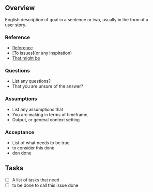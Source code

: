 ## Overview
English description of goal in a sentence or two, usually in the form of a user story.

### Reference
- [Reference](links)
- [To issues](or any inspiration)
- [That might be](helpful)

### Questions
- List any questions?
- That you are unsure of the answer?

### Assumptions
- List any assumptions that 
- You are making in terms of timeframe,
- Output, or general context setting

### Acceptance
- List of what needs to be true
- to consider this done
- don done

## Tasks
- [ ] A list of tasks that need 
- [ ] to be done to call this issue done
